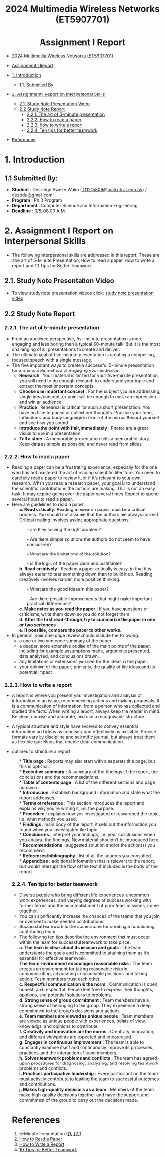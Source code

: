 
# <center> 2024 Multimedia Wireless Networks (ET5907701) </center>
# <center> Assignment I Report</center>

- [ 2024 Multimedia Wireless Networks (ET5907701) ](#-2024-multimedia-wireless-networks-et5907701-)
- [ Assignment I Report](#-assignment-i-report)
- [1. Introduction](#1-introduction)
  - [1.1. Submitted By](#11-submitted-by)
- [2. Assignment I Report on Interpersonal Skills](#2-assignment-i-report-on-interpersonal-skills)
  - [2.1. Study Note Presentation Video](#22-study-note-presentation-video)
  - [2.2 Study Note Report](#21-study-note-report)
    - [2.2.1. The art of 5-minute presentation](#211-the-art-of-5-minute-presentation)
    - [2.2.2. How to read a paper](#212-how-to-read-a-paper)
    - [2.2.3. How to write a report](#213-how-to-write-a-report)
    - [2.2.4. Ten tips for better teamwork](#214-ten-tips-for-better-teamwork)
  
- [References](#references)


# 1. Introduction
## 1.1 Submitted By:

- **Student** : Desalegn Aweke Wako (D11215806@mail.ntust.edu.tw) / desbdu@gmail.com
- **Program** : Ph.D Program
- **Department** : Computer Science and Information Engineering
- **Deadline** : 3/5, 08.00 A.M.
    
# 2. Assignment I Report on Interpersonal Skills

- The following interpersonal skills are addressed in this report. These are :the art of 5-Minute Presentation, How to read a paper, How to write a report and 10 Tips for Better Teamwork

 ## 2.1. Study Note Presentation Video
  - To view study note presentation videos click: [study note presentation video](https://www.youtube.com/watch?v=FMIUGclD5F4)
 ## 2.2 Study Note Report
 ### 2.2.1. The art of 5-minute presentation
 - From an audience perspective, five-minute presentation is more engaging and less boring than a typical 60-minute talk. But it is the most challenging of all presentations to create and deliver.
- The ultimate goal of five-minute presentation is creating a compelling, focused speech with a single message. 
- The five important ways to create a successful 5-minute presentation for a memorable method of engaging your audience.
  -  **Research** :  Your material is limited for your five-minute presentation, you will need to do enough research to understand your topic and extract the most important concepts.
  - **Choose one important concept** : For the subject you are addressing, single idea/concept, or point will be enough to make an impression and win an audience
  - **Practice** : Rehearsal is critical for such a short presentation. You have no time to pause or collect our thoughts. Practice your tone, inflections, and body language in front of the mirror. Record yourself and see how you sound
  - **Introduce the point with flair, immediately** : Photos are a great visual to use in a presentation
  - **Tell a story** : A memorable presentation tells a memorable story. Keep data as simple as possible, and never read from slides

### 2.2.2. How to read a paper
- Reading a paper can be a frustrating experience, especially for the one who has not mastered the art of reading scientific literature.  You need to carefully read a paper to review it, or if it’s relevant to your own research. When you read a research paper, your goal is to understand the scientific contributions the authors are making. This is not an easy task. It may require going over the paper several times. Expect to spend several hours to read a paper.
- Here are guidelines to read a paper
   <ol> <b>a. 	Read critically</b>: Reading a research paper must be a critical process. You should not assume that the authors are always correct. Critical reading involves asking appropriate questions. 
   <ul> - are they solving the right problem? </ul>
   <ul> - Are there simple solutions the authors do not seem to have considered? </ul>
   <ul> - What are the limitations of the solution?</ul> <ul> - is the logic of the paper clear and justifiable?</ul> </ol>
	<ol><b> b. Read creatively</b> :  Reading a paper critically is easy, in that it is always easier to tear something down than to build it up. Reading creatively involves harder, more positive thinking.
    <ul>- What are the good ideas in this paper?</ul>
  <ul>- Are there possible improvements that might make important practical differences?</ul></ol>
  <ol><b> c. Make notes as you read the paper</b> : If you have questions or criticisms, write them down so you do not forget them. </ol>
  <ol>	<b>d. After the first read-through, try to summarize the paper in one or two sentences</b></ol>
  <ol> <b>e. If possible, compare the paper to other works.</b></ol> 
- In general, your one-page review should include the following:
   -  a one or two sentence summary of the paper.
   - a deeper, more extensive outline of the main points of the paper, including for example assumptions made, arguments presented, data analyzed, and conclusions drawn.
   - any limitations or extensions you see for the ideas in the paper.
   - your opinion of the paper; primarily, the quality of the ideas and its potential impact


### 2.2.3. How to write a report
 - A report is where you present your investigation and analysis of information or an issue, recommending actions and making proposals. It  is a communication of information, from a person who has collected and studied the facts. When writing a report, always keep the reader in mind. Be clear, concise and accurate, and use a recognisable structure.
 - A typical structure and style have evolved to convey essential information and ideas as concisely and effectively as possible. Precise formats vary by discipline and scientific journal, but always treat them as flexible guidelines that enable clear communication.
 - outlines to structure a report

   <ul>* <b>	Title page</b> : Reports may also start with a separate title page, but this is optional.</ul>
   <ul>* <b>Executive summary</b> : A summary of the findings of the report, the conclusions and the recommendations.
  <ul>* <b>Table of contents page</b> : A list of the different sections and page numbers.</ul>
  <ul>* <b>Introduction</b> : Establish background information and state what the report addresses.</ul>
  <ul>* <b>Terms of reference</b> : This section introduces the report and explains why you’re writing it, i.e. the purpose.</ul> 
  <ul>* <b>Procedure</b> : explains how you investigated or researched the topic, i.e. what methods you used.</ul>
  <ul>* <b>Findings</b> : main body of the report; it sets out the information you found when you investigated the topic.</ul>
  <ul>* <b>Conclusions</b> : interpret your findings, i.e. your conclusions when you analyse the findings. New material shouldn’t be introduced here.</ul>
  <ul>* <b>Recommendations</b> :  suggested solution and/or the action(s) you recommend.</ul>
  <ul>* <b>References/bibliography</b> : list of all the sources you consulted. </ul>
  <ul>* <b>Appendices</b> : additional information that is relevant to the report, but would interrupt the flow of the text if included in the body of the report </ul>

### 2.2.4. Ten tips for better teamwork
- Diverse people who bring different life experiences, uncommon work experiences, and varying degrees of success working with former teams and the accomplishment of prior team missions, come together. 
- You can significantly increase the chances of the teams that you join or oversee to make needed contributions. 
- Successful teamwork is the cornerstone for creating a functioning, contributing team
- The following ten tips describe the environment that must occur within the team for successful teamwork to take place.
<ol> <b> a.	The team is clear about its mission and goals</b> : The team understands the goals and is committed to attaining them as it’s essential for effective teamwork.</ol>
<ol> <b> The team environment encourages reasonable risks</b> : The team creates an environment for taking reasonable risks in communicating, advocating irreplaceable positions, and taking action. Team members trust each other. </ol>
<ol> <b> c.	Respectful communication is the norm</b> : Communication is open, honest, and respectful. People feel free to express their thoughts, opinions, and potential solutions to problems.</ol>
<ol> <b> d.	Strong sense of group commitment</b> : Team members have a strong sense of belonging to the group. They experience a deep commitment to the group’s decisions and actions.</ol>
<ol> <b> e.	Team members are viewed as unique people</b> : Team members are viewed as unique people with experiences, points of view, knowledge, and opinions to contribute.</ol>
<ol> <b> f.	Creativity and innovation are the norms</b> : Creativity, innovation, and different viewpoints are expected and encouraged.</ol>
<ol> <b> g.	Engages in continuous improvement</b> : The team is able to constantly examine itself and continuously improve its processes, practices, and the interaction of team members.</ol>
<ol> <b> h.	Solves teamwork problems and conflicts</b> : The team has agreed-upon procedures for diagnosing, analyzing, and resolving teamwork problems and conflicts.</ol>
<ol> <b> i.	Practices participative leadership</b> : Every participant on the team must actively contribute to leading the team to successful outcomes and contributions.</ol>
<ol> <b> j.	Makes high-quality decisions as a team</b> : Members of the team make high-quality decisions together and have the support and commitment of the group to carry out the decisions made.</ol>

# References
  1. 5-Minute Presentation ([[1]](https://www.thebalancesmb.com/mastering-the-art-of-the-5-minute-presentation-2951697),[[2]](https://www.youtube.com/watch?v=YVgS_opYacQ))
  2.  [How to Read a Paper](https://www.eecs.harvard.edu/~michaelm/postscripts/ReadPaper.pdf)
  3. [How to Write a Report](https://www.openpolytechnic.ac.nz/current-students/study-tips-and-techniques/assignments/how-to-write-a-report/)
  4. [10 Tips for Better Teamwork](https://www.thebalancecareers.com/tips-for-better-teamwork-1919225)
